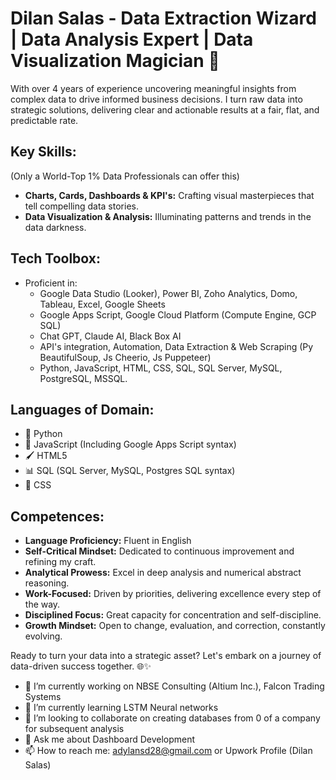 # Dilan Salas - Data Extraction Wizard | Data Analysis Expert | Data Visualization Magician 🚀

With over 4 years of experience uncovering meaningful insights from complex data to drive informed business decisions. I turn raw data into strategic solutions, delivering clear and actionable results at a fair, flat, and predictable rate.

## Key Skills:
(Only a World-Top 1% Data Professionals can offer this)
- **Charts, Cards, Dashboards & KPI's:** Crafting visual masterpieces that tell compelling data stories.
- **Data Visualization & Analysis:** Illuminating patterns and trends in the data darkness.

## Tech Toolbox:
- Proficient in:
  - Google Data Studio (Looker), Power BI, Zoho Analytics, Domo, Tableau, Excel, Google Sheets
  - Google Apps Script, Google Cloud Platform (Compute Engine, GCP SQL)
  - Chat GPT, Claude AI, Black Box AI
  - API's integration, Automation, Data Extraction & Web Scraping (Py BeautifulSoup, Js Cheerio, Js Puppeteer)
  - Python, JavaScript, HTML, CSS, SQL, SQL Server, MySQL, PostgreSQL, MSSQL.

## Languages of Domain:
- 🐍 Python
- 🔧 JavaScript (Including Google Apps Script syntax)
- 🖌️ HTML5
- 📊 SQL (SQL Server, MySQL, Postgres SQL syntax)
- 🌈 CSS

## Competences:
- **Language Proficiency:** Fluent in English
- **Self-Critical Mindset:** Dedicated to continuous improvement and refining my craft.
- **Analytical Prowess:** Excel in deep analysis and numerical abstract reasoning.
- **Work-Focused:** Driven by priorities, delivering excellence every step of the way.
- **Disciplined Focus:** Great capacity for concentration and self-discipline.
- **Growth Mindset:** Open to change, evaluation, and correction, constantly evolving.

Ready to turn your data into a strategic asset? Let's embark on a journey of data-driven success together. 🌐✨


- 🔭 I’m currently working on NBSE Consulting (Altium Inc.), Falcon Trading Systems
- 🌱 I’m currently learning LSTM Neural networks
- 👯 I’m looking to collaborate on creating databases from 0 of a company for subsequent analysis
- 💬 Ask me about Dashboard Development
- 📫 How to reach me: adylansd28@gmail.com or Upwork Profile (Dilan Salas)
